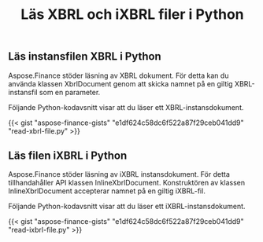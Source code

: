 ﻿---
title: Läs XBRL och iXBRL filer i Python
linktitle: Läs filerna XBRL och iXBRL
type: docs
weight: 20
url: /sv/python-net/read-xbrl-and-ixbrl-files/
description:  Python Finance Bibliotek API stöder läsning av XBRL- och iXBRL-filer, för mer information, se koden i den här artikeln.
---
## **Läs instansfilen XBRL i Python**
Aspose.Finance stöder läsning av XBRL dokument. För detta kan du använda klassen XbrlDocument genom att skicka namnet på en giltig XBRL-instansfil som en parameter.

Följande Python-kodavsnitt visar att du läser ett XBRL-instansdokument.

{{< gist "aspose-finance-gists" "e1df624c58dc6f522a87f29ceb041dd9" "read-xbrl-file.py" >}}
## **Läs filen iXBRL i Python**
Aspose.Finance stöder läsning av iXBRL instansdokument. För detta tillhandahåller API klassen InlineXbrlDocument. Konstruktören av klassen InlineXbrlDocument accepterar namnet på en giltig iXBRL-fil.

Följande Python-kodavsnitt visar att du läser ett iXBRL-instansdokument.

{{< gist "aspose-finance-gists" "e1df624c58dc6f522a87f29ceb041dd9" "read-ixbrl-file.py" >}}
